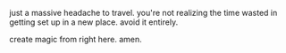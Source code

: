 just a massive headache to travel. you're not realizing the time wasted in getting set up in a new place. avoid it entirely.

create magic from right here.
amen.
